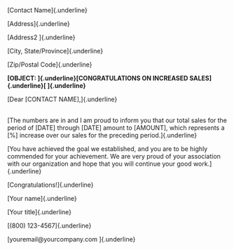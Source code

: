 [Contact Name]{.underline}

[Address]{.underline}

[Address2 ]{.underline}

[City, State/Province]{.underline}

[Zip/Postal Code]{.underline}

**[OBJECT: ]{.underline}[CONGRATULATIONS ON INCREASED
SALES]{.underline}[ ]{.underline}**

[Dear \[CONTACT NAME\],]{.underline}

\
[The numbers are in and I am proud to inform you that our total sales
for the period of \[DATE\] through \[DATE\] amount to \[AMOUNT\], which
represents a \[%\] increase over our sales for the preceding
period.]{.underline}

[You have achieved the goal we established, and you are to be highly
commended for your achievement. We are very proud of your association
with our organization and hope that you will continue your good
work.]{.underline}

[Congratulations!]{.underline}

[Your name]{.underline}

[Your title]{.underline}

[(800) 123-4567]{.underline}

[youremail\@yourcompany.com ]{.underline}
